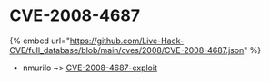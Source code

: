 # CVE-2008-4687
{% embed url="https://github.com/Live-Hack-CVE/full_database/blob/main/cves/2008/CVE-2008-4687.json" %}

* nmurilo ~> [CVE-2008-4687-exploit](https://www.alice-snow.ru/2008/database/cve-2008-4687/cve-2008-4687-exploit-nmurilo)
